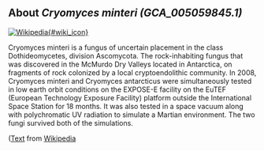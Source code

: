
About *Cryomyces minteri (GCA\_005059845.1)* 
--------------------------------------------------------------

[![Wikipedia](/img/wikipedia_logo_v2_en.png){#wiki_icon}](http://en.wikipedia.org/wiki/Cryomyces_minteri)

Cryomyces minteri is a fungus of uncertain placement in the class
Dothideomycetes, division Ascomycota. The rock-inhabiting fungus that was
discovered in the McMurdo Dry Valleys located in Antarctica, on fragments of
rock colonized by a local cryptoendolithic community.
In 2008, Cryomyces minteri and Cryomyces antarcticus were simultaneously tested
in low earth orbit conditions on the EXPOSE-E facility on the EuTEF (European
Technology Exposure Facility) platform outside the International Space Station
for 18 months.
It was also tested in a space vacuum along with polychromatic UV radiation to
simulate a Martian environment. The two fungi survived both of the simulations.

([Text](http://en.wikipedia.org/wiki/Cryomyces_minteri) from [Wikipedia](http://en.wikipedia.org/) 

